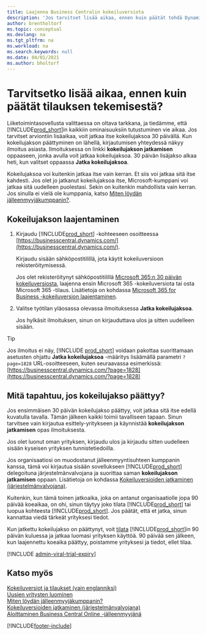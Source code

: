 ```yaml
---
title: Laajenna Business Centralin kokeiluversiota
description: 'Jos tarvitset lisää aikaa, ennen kuin päätät tehdä Dynamics 365 Business Central -tilauksen, voit jatkaa kokeilujaksoa kerran. Lisätietoja vaihtoehdoista.'
author: brentholtorf
ms.topic: conceptual
ms.devlang: na
ms.tgt_pltfrm: na
ms.workload: na
ms.search.keywords: null
ms.date: 04/01/2021
ms.author: bholtorf
---
```


# Tarvitsetko lisää aikaa, ennen kuin päätät tilauksen tekemisestä?

Liiketoimintasovellusta valittaessa on oltava tarkkana, ja tiedämme, että [!INCLUDE[prod_short](includes/prod_short.md)]in kaikkiin ominaisuuksiin tutustuminen vie aikaa. Jos tarvitset arviontiin lisäaikaa, voit jatkaa itse kokeilujaksoa 30 päivällä. Kun kokeilujakson päättyminen on lähellä, kirjautumisen yhteydessä näkyy ilmoitus asiasta. Ilmoituksessa on linkki **kokeilujakson jatkamisen** oppaaseen, jonka avulla voit jatkaa kokeilujaksoa. 30 päivän lisäjakso alkaa heti, kun valitset oppaassa **Jatka kokeilujaksoa**.

Kokeilujaksoa voi kuitenkin jatkaa itse vain kerran. Et siis voi jatkaa sitä itse kahdesti. Jos olet jo jatkanut kokeilujaksoa itse, Microsoft-kumppani voi jatkaa sitä uudelleen puolestasi. Sekin on kuitenkin mahdollista vain kerran. Jos sinulla ei vielä ole kumppania, katso [Miten löydän jälleenmyyjäkumppanin?](/dynamics365/business-central/across-faq#how-do-i-find-a-reselling-partner).  

## Kokeilujakson laajentaminen

1. Kirjaudu [!INCLUDE[prod_short](includes/prod_short.md)] -kohteeseen osoitteessa [https://businesscentral.dynamics.com/](https://businesscentral.dynamics.com/).

    Kirjaudu sisään sähköpostitilillä, jota käytit kokeiluversioon rekisteröitymisessä.  

    Jos olet rekisteröitynyt sähköpostitilillä [Microsoft 365:n 30 päivän kokeiluversiosta](/microsoft-365/commerce/sign-up-for-office-365-trial), laajenna ensin Microsoft 365 -kokeiluversiota tai osta Microsoft 365 -tilaus. Lisätietoja on kohdassa [Microsoft 365 for Business -kokeiluversion laajentaminen](/microsoft-365/commerce/extend-your-trial).
2. Valitse työtilan yläosassa olevassa ilmoituksessa **Jatka kokeilujaksoa**.

    Jos hylkäsit ilmoituksen, sinun on kirjauduttava ulos ja sitten uudelleen sisään.

> [!TIP]
> Jos ilmoitus ei näy, [!INCLUDE [prod_short](includes/prod_short.md)] voidaan pakottaa suorittamaan asetusten ohjattu **Jatka kokeilujaksoa** -määritys lisäämällä parametri ```?page=1828``` URL-osoitteeseen, kuten seuraavassa esimerkissä: [https://businesscentral.dynamics.com/?page=1828](https://businesscentral.dynamics.com/?page=1828)

## Mitä tapahtuu, jos kokeilujakso päättyy?

Jos ensimmäisen 30 päivän kokeilujakso päättyy, voit jatkaa sitä itse edellä kuvatulla tavalla. Tämän jälkeen kaikki toimii tavalliseen tapaan. Sinun tarvitsee vain kirjautua esittely-yritykseen ja käynnistää **kokeilujakson jatkamisen** opas ilmoituksesta.  

Jos olet luonut oman yrityksen, kirjaudu ulos ja kirjaudu sitten uudelleen sisään kyseisen yrityksen tunnistetiedoilla.  

Jos organisaatiosi on muodostanut jälleenmyyntisuhteen kumppanin kanssa, tämä voi kirjautua sisään sovellukseen [!INCLUDE[prod_short](includes/prod_short.md)] delegoituna järjestelmänvalvojana ja suorittaa saman **kokeilujakson jatkamisen** oppaan. Lisätietoja on kohdassa [Kokeiluversioiden jatkaminen (järjestelmänvalvojana)](/dynamics365/business-central/dev-itpro/administration/tenant-administration#extending-trials).  

Kuitenkin, kun tämä toinen jatkoaika, joka on antanut organisaatiolle jopa 90 päivää koeaikaa, on ohi, sinun täytyy joko tilata [!INCLUDE[prod_short](includes/prod_short.md)] tai luopua kohteesta [!INCLUDE[prod_short](includes/prod_short.md)]. Jos päätät, että et jatka, sinun kannattaa viedä tärkeät yrityksesi tiedot.

Kun jatkettu kokeilujakso on päättynyt, voit [tilata](https://go.microsoft.com/fwlink/?linkid=828659) [!INCLUDE[prod_short](includes/prod_short.md)]in 90 päivän kuluessa ja jatkaa luomasi yrityksen käyttöä. 90 päivää sen jälkeen, kun laajennettu koeaika päättyy, poistamme yrityksesi ja tiedot, ellet tilaa.  

[!INCLUDE [admin-viral-trial-expiry](includes/admin-viral-trial-expiry.md)]

## Katso myös

[Kokeiluversiot ja tilaukset (vain englanniksi)](/dynamics365/business-central/dev-itpro/administration/trials-subscriptions?toc=/dynamics365/business-central/toc.json)  
[Uusien yritysten luominen](about-new-company.md)  
[Miten löydän jälleenmyyjäkumppanin?](/dynamics365/business-central/across-faq#how-do-i-find-a-reselling-partner)  
[Kokeiluversioiden jatkaminen (järjestelmänvalvojana)](/dynamics365/business-central/dev-itpro/administration/tenant-administration#extending-trials)  
[Aloittaminen Business Central Online -jälleenmyyjänä](/dynamics365/business-central/dev-itpro/administration/get-started-online)  


[!INCLUDE[footer-include](includes/footer-banner.md)]
